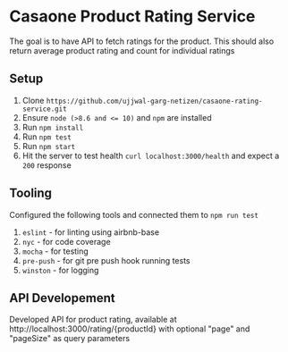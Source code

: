 # Casaone Product Rating Service

The goal is to have API to fetch ratings for the product. This should also return average product rating and count for individual ratings

## Setup

1. Clone `https://github.com/ujjwal-garg-netizen/casaone-rating-service.git` 
2. Ensure `node (>8.6 and <= 10)` and `npm` are installed
3. Run `npm install`
4. Run `npm test`
5. Run `npm start`
6. Hit the server to test health `curl localhost:3000/health` and expect a `200` response 

## Tooling

Configured the following tools and connected them to `npm run test`
1. `eslint` - for linting using airbnb-base
2. `nyc` - for code coverage
3. `mocha` - for testing
3. `pre-push` - for git pre push hook running tests
4. `winston` - for logging

## API Developement

Developed API for product rating, available at http://localhost:3000/rating/{productId} with optional "page" and "pageSize" as query parameters